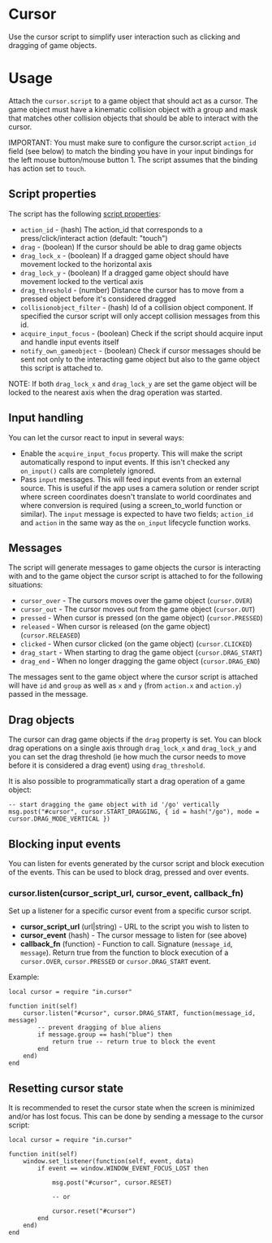# Cursor
Use the cursor script to simplify user interaction such as clicking and dragging of game objects.

# Usage
Attach the `cursor.script` to a game object that should act as a cursor. The game object must have a kinematic collision object with a group and mask that matches other collision objects that should be able to interact with the cursor.

IMPORTANT: You must make sure to configure the cursor.script `action_id` field (see below) to match the binding you have in your input bindings for the left mouse button/mouse button 1. The script assumes that the binding has action set to `touch`.

## Script properties
The script has the following [script properties](https://defold.com/manuals/script-properties/):

* `action_id` - (hash) The action_id that corresponds to a press/click/interact action (default: "touch")
* `drag` - (boolean) If the cursor should be able to drag game objects
* `drag_lock_x` - (boolean) If a dragged game object should have movement locked to the horizontal axis
* `drag_lock_y` - (boolean) If a dragged game object should have movement locked to the vertical axis
* `drag_threshold` - (number) Distance the cursor has to move from a pressed object before it's considered dragged
* `collisionobject_filter` - (hash) Id of a collision object component. If specified the cursor script will only accept collision messages from this id.
* `acquire_input_focus` - (boolean) Check if the script should acquire input and handle input events itself
* `notify_own_gameobject` - (boolean) Check if cursor messages should be sent not only to the interacting game object but also to the game object this script is attached to.

NOTE: If both `drag_lock_x` and `drag_lock_y` are set the game object will be locked to the nearest axis when the drag operation was started.

## Input handling
You can let the cursor react to input in several ways:

* Enable the `acquire_input_focus` property. This will make the script automatically respond to input events. If this isn't checked any `on_input()` calls are completely ignored.
* Pass `input` messages. This will feed input events from an external source. This is useful if the app uses a camera solution or render script where screen coordinates doesn't translate to world coordinates and where conversion is required (using a screen_to_world function or similar). The `input` message is expected to have two fields; `action_id` and `action` in the same way as the `on_input` lifecycle function works.

## Messages
The script will generate messages to game objects the cursor is interacting with and to the game object the cursor script is attached to for the following situations:

* `cursor_over` - The cursors moves over the game object (`cursor.OVER`)
* `cursor_out` - The cursor moves out from the game object (`cursor.OUT`)
* `pressed` - When cursor is pressed (on the game object) (`cursor.PRESSED`)
* `released` - When cursor is released (on the game object) (`cursor.RELEASED`)
* `clicked` - When cursor clicked (on the game object) (`cursor.CLICKED`)
* `drag_start` - When starting to drag the game object (`cursor.DRAG_START`)
* `drag_end` - When no longer dragging the game object (`cursor.DRAG_END`)

The messages sent to the game object where the cursor script is attached will have `id` and `group` as well as `x` and `y` (from `action.x` and `action.y`) passed in the message.

## Drag objects
The cursor can drag game objects if the `drag` property is set. You can block drag operations on a single axis through `drag_lock_x` and `drag_lock_y` and you can set the drag threshold (ie how much the cursor needs to move before it is considered a drag event) using `drag_threshold`.

It is also possible to programmatically start a drag operation of a game object:

```
-- start dragging the game object with id '/go' vertically
msg.post("#cursor", cursor.START_DRAGGING, { id = hash("/go"), mode = cursor.DRAG_MODE_VERTICAL })
```

## Blocking input events
You can listen for events generated by the cursor script and block execution of the events. This can be used to block drag, pressed and over events.

### cursor.listen(cursor_script_url, cursor_event, callback_fn)
Set up a listener for a specific cursor event from a specific cursor script.

* **cursor_script_url** (url|string) - URL to the script you wish to listen to
* **cursor_event** (hash) - The cursor message to listen for (see above)
* **callback_fn** (function) - Function to call. Signature (`message_id`, `message`). Return true from the function to block execution of a `cursor.OVER`, `cursor.PRESSED` or `cursor.DRAG_START` event.

Example:

```
local cursor = require "in.cursor"

function init(self)
	cursor.listen("#cursor", cursor.DRAG_START, function(message_id, message)
		-- prevent dragging of blue aliens
		if message.group == hash("blue") then
			return true -- return true to block the event
		end
	end)
end
```

## Resetting cursor state
It is recommended to reset the cursor state when the screen is minimized and/or has lost focus. This can be done by sending a message to the cursor script:

```
local cursor = require "in.cursor"

function init(self)
	window.set_listener(function(self, event, data)
		if event == window.WINDOW_EVENT_FOCUS_LOST then

			msg.post("#cursor", cursor.RESET)

			-- or

			cursor.reset("#cursor")
		end
	end)
end
```
